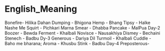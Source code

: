 # English_Meaning
Bonefire- Hilika Dahan
Dumping - Bhigona
Hemp    - Bhang
Tipsy   - Halke Nashe Me
Squirt  - Pichkari Marna
Smear   - Dhabba
Pancake - MalPua
Day-2
Boozer  - Bewda
Ferment - Khalbali
Novisce - Nausakhiya
Dismey  - Bechaini
Stenech - Badbu
Dy-3
Generous - Dariya Dil
Turmoil  - Khalbali
Cuddle   - Baho me bharana;
Aroma    - Khusbu
Stink    - Badbu
Day-4
Preposterous- 
